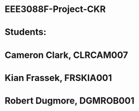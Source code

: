 # EEE3088F-Project-CKR
# Students: 
# Cameron Clark, CLRCAM007
# Kian Frassek, FRSKIA001
# Robert Dugmore, DGMROB001

